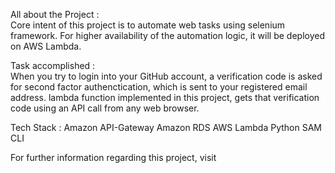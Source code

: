 All about the Project :   
Core intent of this project is to automate web tasks using selenium framework.
For higher availability of the automation logic, it will be deployed on AWS Lambda. 

Task accomplished :  
When you try to login into your GitHub account, a verification code is asked for second factor authenctication, which is sent to your registered email address. 
lambda function implemented in this project, gets that verification code using an API call from any web browser.

Tech Stack :
Amazon API-Gateway
Amazon RDS
AWS Lambda
Python
SAM CLI

For further information regarding this project, visit 


